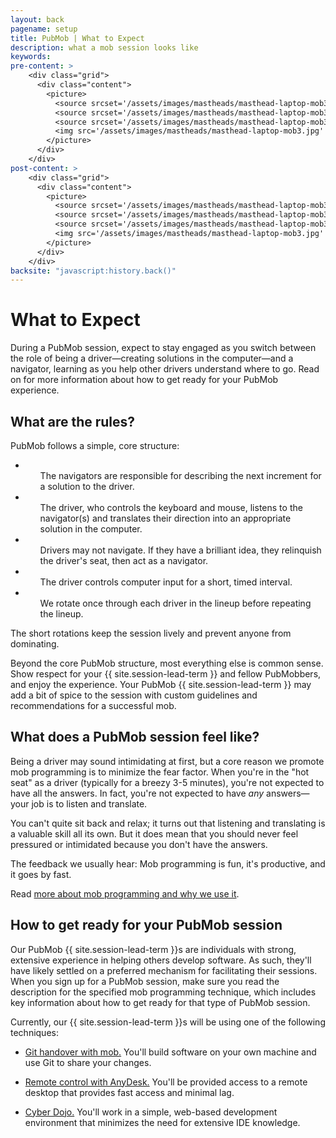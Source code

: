 ```yaml
---
layout: back
pagename: setup
title: PubMob | What to Expect
description: what a mob session looks like
keywords:
pre-content: >
    <div class="grid">
      <div class="content">
        <picture>
          <source srcset='/assets/images/mastheads/masthead-laptop-mob3.jpg' media='(max-width: 1080px)'>
          <source srcset='/assets/images/mastheads/masthead-laptop-mob3.jpg' media='(min-width: 960px)'>
          <source srcset='/assets/images/mastheads/masthead-laptop-mob3.jpg' media='(min-width: 830px'>
          <img src='/assets/images/mastheads/masthead-laptop-mob3.jpg' alt='PubMob what to expect'>
        </picture>
      </div>
    </div>
post-content: >
    <div class="grid">
      <div class="content">
        <picture>
          <source srcset='/assets/images/mastheads/masthead-laptop-mob3.jpg' media='(max-width: 1080px)'>
          <source srcset='/assets/images/mastheads/masthead-laptop-mob3.jpg' media='(min-width: 960px)'>
          <source srcset='/assets/images/mastheads/masthead-laptop-mob3.jpg' media='(min-width: 830px'>
          <img src='/assets/images/mastheads/masthead-laptop-mob3.jpg' alt='PubMob what to expect'>
        </picture>
      </div>
    </div>
backsite: "javascript:history.back()"
---
```

<h1>What to Expect</h1>
<p>During a PubMob session, expect to stay engaged as you switch between the role of being a driver&mdash;creating solutions in the computer&mdash;and a navigator, learning as you help other drivers understand where to go. Read on for more information about how to get ready for your PubMob experience.</p>

<div>
  <h2>What are the rules?</h2>
  <p>PubMob follows a simple, core structure:</p>
    <ul class="list outer">
      <li><ul>The navigators are responsible for describing the next increment for a solution to the driver.</ul></li>
      <li><ul>The driver, who controls the keyboard and mouse, listens to the navigator(s) and translates their direction into an appropriate solution in the computer.</ul></li>
      <li><ul>Drivers may not navigate. If they have a brilliant idea, they relinquish the driver's seat, then act as a navigator.</ul></li>
      <li><ul>The driver controls computer input for a short, timed interval.</ul></li>
      <li><ul>We rotate once through each driver in the lineup before repeating the lineup.</ul></li>
    </ul>
  <p>The short rotations keep the session lively and prevent anyone from dominating.</p>
  <p>Beyond the core PubMob structure, most everything else is common sense. Show respect for your {{ site.session-lead-term }} and fellow PubMobbers, and enjoy the experience. Your PubMob {{ site.session-lead-term }} may add a bit of spice to the session with custom guidelines and recommendations for a successful mob.</p>
  <h2>What does a PubMob session feel like?</h2>
  <p>Being a driver may sound intimidating at first, but a core reason we promote mob programming is to minimize the fear factor. When you're in the "hot seat" as a driver (typically for a breezy 3-5 minutes), you're not expected to have all the answers. In fact, you're not expected to have <em>any</em> answers&mdash;your job is to listen and translate.</p>
  <p>You can't quite sit back and relax; it turns out that listening and translating is a valuable skill all its own. But it does mean that you should never feel pressured or intimidated because you don't have the answers.</p>
  <p>The feedback we usually hear: Mob programming is fun, it's productive, and it goes by fast.</p>
  <p>Read <a href="/mobprogramming">more about mob programming and why we use it</a>.</p>

  <h2>How to get ready for your PubMob session</h2>
  <p>Our PubMob {{ site.session-lead-term }}s are individuals with strong, extensive experience in helping others develop software. As such, they'll have likely settled on a preferred mechanism for facilitating their sessions. When you sign up for a PubMob session, make sure you read the description for the specified mob programming technique, which includes key information about how to get ready for that type of PubMob session.</p>
  <p>Currently, our {{ site.session-lead-term }}s will be using one of the following techniques:</p>
  <ul>
    <li><p><a href="/setup/mob">Git handover with mob.</a> You'll build software on your own machine and use Git to share your changes.</p></li>
    <li><p><a href="/setup/anydesk">Remote control with AnyDesk.</a> You'll be provided access to a remote desktop that provides fast access and minimal lag.</p></li>
    <li><p><a href="/setup/cyberdojo">Cyber Dojo.</a> You'll work in a simple, web-based development environment that minimizes the need for extensive IDE knowledge.</p></li>
  </ul>
</div>
